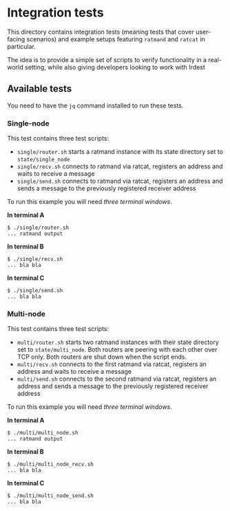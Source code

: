 <!--
SPDX-FileCopyrightText: 2022 Katharina Fey <kookie@spacekookie.de>

SPDX-License-Identifier: CC-BY-SA-4.0
-->

# Integration tests

This directory contains integration tests (meaning tests that cover
user-facing scenarios) and example setups featuring `ratmand` and
`ratcat` in particular.

The idea is to provide a simple set of scripts to verify functionality
in a real-world setting, while also giving developers looking to work
with Irdest


## Available tests

You need to have the `jq` command installed to run these tests.

### Single-node

This test contains three test scripts:

* `single/router.sh` starts a ratmand instance with its state
  directory set to `state/single_node`
* `single/recv.sh` connects to ratmand via ratcat, registers an
  address and waits to receive a message
* `single/send.sh` connects to ratmand via ratcat, registers an
  address and sends a message to the previously registered receiver
  address

To run this example you will need _three terminal windows_.

**In terminal A**

```console
$ ./single/router.sh
... ratmand output
```

**In terminal B**

```console
$ ./single/recv.sh
... bla bla
```

**In terminal C**

```console
$ ./single/send.sh
... bla bla
```

### Multi-node


This test contains three test scripts:

* `multi/router.sh` starts two ratmand instances with their state
  directory set to `state/multi_node`.  Both routers are peering with
  each other over TCP only.  Both routers are shut down when the
  script ends.
* `multi/recv.sh` connects to the first ratmand via ratcat,
  registers an address and waits to receive a message
* `multi/send.sh` connects to the second ratmand via ratcat,
  registers an address and sends a message to the previously
  registered receiver address

To run this example you will need _three terminal windows_.

**In terminal A**

```console
$ ./multi/multi_node.sh
... ratmand output
```

**In terminal B**

```console
$ ./multi/multi_node_recv.sh
... bla bla
```

**In terminal C**

```console
$ ./multi/multi_node_send.sh
... bla bla
```
